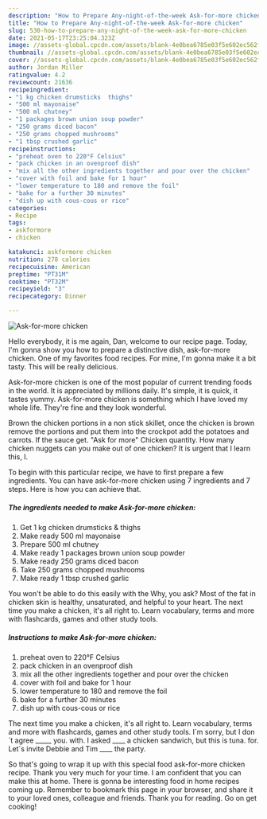 ```yaml
---
description: "How to Prepare Any-night-of-the-week Ask-for-more chicken"
title: "How to Prepare Any-night-of-the-week Ask-for-more chicken"
slug: 530-how-to-prepare-any-night-of-the-week-ask-for-more-chicken
date: 2021-05-17T23:25:04.323Z
image: //assets-global.cpcdn.com/assets/blank-4e0bea6785e03f5e602ec562f230caae08da540cada707380b4fe1bbebba43da.png
thumbnail: //assets-global.cpcdn.com/assets/blank-4e0bea6785e03f5e602ec562f230caae08da540cada707380b4fe1bbebba43da.png
cover: //assets-global.cpcdn.com/assets/blank-4e0bea6785e03f5e602ec562f230caae08da540cada707380b4fe1bbebba43da.png
author: Jordan Miller
ratingvalue: 4.2
reviewcount: 21636
recipeingredient:
- "1 kg chicken drumsticks  thighs"
- "500 ml mayonaise"
- "500 ml chutney"
- "1 packages brown union soup powder"
- "250 grams diced bacon"
- "250 grams chopped mushrooms"
- "1 tbsp crushed garlic"
recipeinstructions:
- "preheat oven to 220°F Celsius"
- "pack chicken in an ovenproof dish"
- "mix all the other ingredients together and pour over the chicken"
- "cover with foil and bake for 1 hour"
- "lower temperature to 180 and remove the foil"
- "bake for a further 30 minutes"
- "dish up with cous-cous or rice"
categories:
- Recipe
tags:
- askformore
- chicken

katakunci: askformore chicken 
nutrition: 278 calories
recipecuisine: American
preptime: "PT31M"
cooktime: "PT32M"
recipeyield: "3"
recipecategory: Dinner

---
```



![Ask-for-more chicken](//assets-global.cpcdn.com/assets/blank-4e0bea6785e03f5e602ec562f230caae08da540cada707380b4fe1bbebba43da.png)

Hello everybody, it is me again, Dan, welcome to our recipe page. Today, I'm gonna show you how to prepare a distinctive dish, ask-for-more chicken. One of my favorites food recipes. For mine, I'm gonna make it a bit tasty. This will be really delicious.

Ask-for-more chicken is one of the most popular of current trending foods in the world. It is appreciated by millions daily. It's simple, it is quick, it tastes yummy. Ask-for-more chicken is something which I have loved my whole life. They're fine and they look wonderful.

Brown the chicken portions in a non stick skillet, once the chicken is brown remove the portions and put them into the crockpot add the potatoes and carrots. If the sauce get. &#34;Ask for more&#34; Chicken quantity. How many chicken nuggets can you make out of one chicken? It is urgent that I learn this, I.


To begin with this particular recipe, we have to first prepare a few ingredients. You can have ask-for-more chicken using 7 ingredients and 7 steps. Here is how you can achieve that.

<!--inarticleads1-->

##### The ingredients needed to make Ask-for-more chicken:

1. Get 1 kg chicken drumsticks &amp; thighs
1. Make ready 500 ml mayonaise
1. Prepare 500 ml chutney
1. Make ready 1 packages brown union soup powder
1. Make ready 250 grams diced bacon
1. Take 250 grams chopped mushrooms
1. Make ready 1 tbsp crushed garlic


You won&#39;t be able to do this easily with the Why, you ask? Most of the fat in chicken skin is healthy, unsaturated, and helpful to your heart. The next time you make a chicken, it&#39;s all right to. Learn vocabulary, terms and more with flashcards, games and other study tools. 

<!--inarticleads2-->

##### Instructions to make Ask-for-more chicken:

1. preheat oven to 220°F Celsius
1. pack chicken in an ovenproof dish
1. mix all the other ingredients together and pour over the chicken
1. cover with foil and bake for 1 hour
1. lower temperature to 180 and remove the foil
1. bake for a further 30 minutes
1. dish up with cous-cous or rice


The next time you make a chicken, it&#39;s all right to. Learn vocabulary, terms and more with flashcards, games and other study tools. I´m sorry, but I don´t agree _____ you. with. I asked ____ a chicken sandwich, but this is tuna. for. Let´s invite Debbie and Tim ____ the party. 

So that's going to wrap it up with this special food ask-for-more chicken recipe. Thank you very much for your time. I am confident that you can make this at home. There is gonna be interesting food in home recipes coming up. Remember to bookmark this page in your browser, and share it to your loved ones, colleague and friends. Thank you for reading. Go on get cooking!
